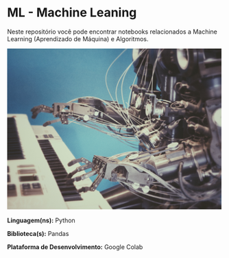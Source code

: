 # ML - Machine Leaning

Neste repositório você pode encontrar notebooks relacionados a Machine Learning (Aprendizado de Máquina) e Algoritmos.


<img src = "https://github.com/luanamayumi4/free_images/blob/main/piano%20robot.jpg"
 width="500px"/>


**Linguagem(ns):** Python 

**Biblioteca(s):** Pandas

**Plataforma de Desenvolvimento:** Google Colab
